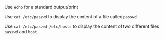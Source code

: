 Use `echo` for a standard output/print

Use `cat /etc/passwd` to display the content of a file called `passwd`

Use `cat /etc/passwd /etc/hosts` to display the content of two different files `passwd` and `host`
